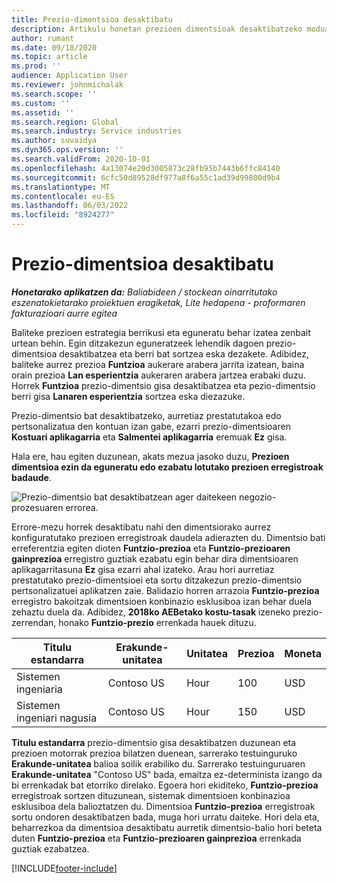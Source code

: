 ```yaml
---
title: Prezio-dimentsioa desaktibatu
description: Artikulu honetan prezioen dimentsioak desaktibatzeko moduari buruzko informazioa ematen da.
author: rumant
ms.date: 09/18/2020
ms.topic: article
ms.prod: ''
audience: Application User
ms.reviewer: johnmichalak
ms.search.scope: ''
ms.custom: ''
ms.assetid: ''
ms.search.region: Global
ms.search.industry: Service industries
ms.author: suvaidya
ms.dyn365.ops.version: ''
ms.search.validFrom: 2020-10-01
ms.openlocfilehash: 4a13074e20d3005873c28fb95b7443b6ffc84140
ms.sourcegitcommit: 6cfc50d89528df977a8f6a55c1ad39d99800d9b4
ms.translationtype: MT
ms.contentlocale: eu-ES
ms.lasthandoff: 06/03/2022
ms.locfileid: "8924277"
---
```

# <a name="turning-off-a-pricing-dimension"></a>Prezio-dimentsioa desaktibatu

_**Honetarako aplikatzen da:** Baliabideen / stockean oinarritutako eszenatokietarako proiektuen eragiketak, Lite hedapena - proformaren fakturazioari aurre egitea_

Baliteke prezioen estrategia berrikusi eta eguneratu behar izatea zenbait urtean behin. Egin ditzakezun eguneratzeek lehendik dagoen prezio-dimentsioa desaktibatzea eta berri bat sortzea eska dezakete. Adibidez, baliteke aurrez prezioa **Funtzioa** aukerare arabera jarrita izatean, baina orain prezioa **Lan esperientzia** aukeraren arabera jartzea erabaki duzu. Horrek **Funtzioa** prezio-dimentsio gisa desaktibatzea eta pezio-dimentsio berri gisa **Lanaren esperientzia** sortzea eska diezazuke. 

Prezio-dimentsio bat desaktibatzeko, aurretiaz prestatutakoa edo pertsonalizatua den kontuan izan gabe, ezarri prezio-dimentsioaren **Kostuari aplikagarria** eta **Salmentei aplikagarria** eremuak **Ez** gisa.

Hala ere, hau egiten duzunean, akats mezua jasoko duzu, **Prezioen dimentsioa ezin da eguneratu edo ezabatu lotutako prezioen erregistroak badaude**.

![Prezio-dimentsio bat desaktibatzean ager daitekeen negozio-prozesuaren errorea.](media/Business-Process-Error.png)

Errore-mezu horrek desaktibatu nahi den dimentsiorako aurrez konfiguratutako prezioen erregistroak daudela adierazten du. Dimentsio bati erreferentzia egiten dioten **Funtzio-prezioa** eta **Funtzio-prezioaren gainprezioa** erregistro guztiak ezabatu egin behar dira dimentsioaren aplikagarritasuna **Ez** gisa ezarri ahal izateko. Arau hori aurretiaz prestatutako prezio-dimentsioei eta sortu ditzakezun prezio-dimentsio pertsonalizatuei aplikatzen zaie. Balidazio horren arrazoia **Funtzio-prezioa** erregistro bakoitzak dimentsioen konbinazio esklusiboa izan behar duela zehaztu duela da. Adibidez, **2018ko AEBetako kostu-tasak** izeneko prezio-zerrendan, honako **Funtzio-prezio** errenkada hauek dituzu. 

| Titulu estandarra         | Erakunde-unitatea    |Unitatea   |Prezioa  |Moneta  |
| -----------------------|-------------|-------|-------|----------|
| Sistemen ingeniaria|Contoso US|Hour| 100|USD|
| Sistemen ingeniari nagusia|Contoso US|Hour| 150| USD|


**Titulu estandarra** prezio-dimentsio gisa desaktibatzen duzunean eta prezioen motorrak prezioa bilatzen duenean, sarrerako testuinguruko **Erakunde-unitatea** balioa soilik erabiliko du. Sarrerako testuinguruaren **Erakunde-unitatea** "Contoso US" bada, emaitza ez-determinista izango da bi errenkadak bat etorriko direlako. Egoera hori ekiditeko, **Funtzio-prezioa** erregistroak sortzen dituzunean, sistemak dimentsioen konbinazioa esklusiboa dela balioztatzen du. Dimentsioa **Funtzio-prezioa** erregistroak sortu ondoren desaktibatzen bada, muga hori urratu daiteke. Hori dela eta, beharrezkoa da dimentsioa desaktibatu aurretik dimentsio-balio hori beteta duten **Funtzio-prezioa** eta **Funtzio-prezioaren gainprezioa** errenkada guztiak ezabatzea.


[!INCLUDE[footer-include](../includes/footer-banner.md)]